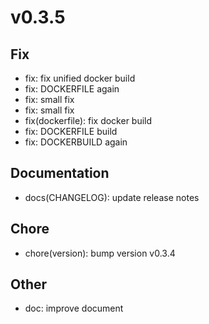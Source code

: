 # v0.3.5
## Fix

- fix: fix unified docker build
- fix: DOCKERFILE again
- fix: small fix
- fix: small fix
- fix(dockerfile): fix docker build
- fix: DOCKERFILE build
- fix: DOCKERBUILD again

## Documentation

- docs(CHANGELOG): update release notes

## Chore

- chore(version): bump version v0.3.4

## Other

- doc: improve document


